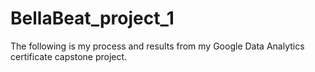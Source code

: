 # BellaBeat_project_1
The following is my process and results from my Google Data Analytics certificate capstone project.
